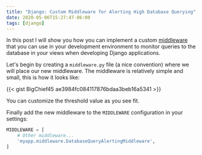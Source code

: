 ```yaml
---
title: "Django: Custom Middleware for Alerting High Database Querying"
date: 2020-05-06T15:27:47-06:00
tags: [django]
---
```


In this post I will show you how you can implement a custom [middleware](https://docs.djangoproject.com/en/3.0/topics/http/middleware/) that you can use in your development environment to monitor queries to the database in your views when developing Django applications.

Let's begin by creating a `middleware.py` file (a nice convention) where we will place our new middleware. The middleware is relatively simple and small, this is how it looks like:

<!--more-->


{{< gist BigChief45 ae3984fc084117876bdaa3beb16a5341 >}}

You can customize the threshold value as you see fit.

Finally add the new middleware to the `MIDDLEWARE` configuration in your settings:

```python
MIDDLEWARE = [
    # Other middleware...
    'myapp.middleware.DatabaseQueryAlertingMiddleware',
]
```
